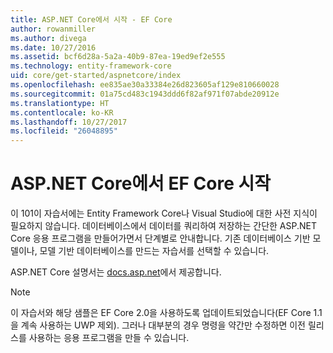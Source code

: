 ```yaml
---
title: ASP.NET Core에서 시작 - EF Core
author: rowanmiller
ms.author: divega
ms.date: 10/27/2016
ms.assetid: bcf6d28a-5a2a-40b9-87ea-19ed9ef2e555
ms.technology: entity-framework-core
uid: core/get-started/aspnetcore/index
ms.openlocfilehash: ee835ae30a33384e26d823605af129e810660028
ms.sourcegitcommit: 01a75cd483c1943ddd6f82af971f07abde20912e
ms.translationtype: HT
ms.contentlocale: ko-KR
ms.lasthandoff: 10/27/2017
ms.locfileid: "26048895"
---
```

# <a name="getting-started-with-ef-core-on-aspnet-core"></a>ASP.NET Core에서 EF Core 시작

이 101이 자습서에는 Entity Framework Core나 Visual Studio에 대한 사전 지식이 필요하지 않습니다. 데이터베이스에서 데이터를 쿼리하여 저장하는 간단한 ASP.NET Core 응용 프로그램을 만들어가면서 단계별로 안내합니다. 기존 데이터베이스 기반 모델이나, 모델 기반 데이터베이스를 만드는 자습서를 선택할 수 있습니다.

ASP.NET Core 설명서는 [docs.asp.net](https://docs.asp.net)에서 제공합니다.

> [!NOTE]  
> 이 자습서와 해당 샘플은 EF Core 2.0을 사용하도록 업데이트되었습니다(EF Core 1.1을 계속 사용하는 UWP 제외). 그러나 대부분의 경우 명령을 약간만 수정하면 이전 릴리스를 사용하는 응용 프로그램을 만들 수 있습니다.
